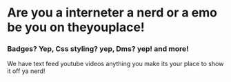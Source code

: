 <h1> Are you a interneter a nerd or a emo be you on theyouplace!</h1>
<h3>Badges? Yep, Css styling? yep, Dms? yep! and more!</h3>

We have text feed youtube videos anything you make its your place to show it off ya nerd!
